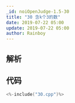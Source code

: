 ```yaml
---
_id: noiOpenJudge-1.5-30
title: "30 含k个3的数"
date: 2019-07-22 05:00
update: 2019-07-22 05:00
author: Rainboy
---
```


## 解析

## 代码

```c
<%-include("30.cpp")%>
```

